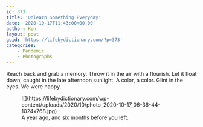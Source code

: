 ```yaml
---
id: 373
title: 'Unlearn Something Everyday'
date: '2020-10-17T11:43:00+00:00'
author: Ken
layout: post
guid: 'https://lifebydictionary.com/?p=373'
categories:
    - Pandemic
    - Photographs
---
```


Reach back and grab a memory. Throw it in the air with a flourish. Let it float down, caught in the late afternoon sunlight. A color, a color. Glint in the eyes. We were happy.

<figure class="wp-block-image size-large">![](https://lifebydictionary.com/wp-content/uploads/2020/10/photo_2020-10-17_06-36-44-1024x768.jpg)<figcaption>A year ago, and six months before you left.</figcaption></figure>